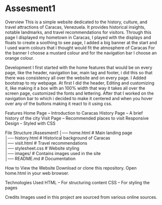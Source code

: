 # Assesment1

Overview
This is a simple website dedicated to the history, culture, and travel attractions of Caracas, Venezuela. It provides historical insights, notable landmarks, and travel recommendations for visitors.
Through this page I displayed my hometown in Caracas, I played with the displays and floats to create a soothing to see page, I added a big banner at the start and I used warm colours that i thought would fit the atmosphere of Caracas
For the banner I choose a mustard colour and for the navigation bar I choose an orange colour.

Development
I first started with the home features that would be on every page, like the header, navigation bar, main tag and footer, i did this so that there was consistency all over the website and on every page. I Added bootstrap to my webpage.
At first I did the header, Editing and customizing it, like making it a box with an 100% width that way it takes all over the screen page, customized the fonts and lettering. After that I worked on the navigation bar to which i decided to make it 
centered and when you hover over any of the buttons making it react to it using css.

Features
Home Page – Introduction to Caracas
History Page – A brief history of the city
Visit Page – Recommended places to visit
Responsive Design – Styled with CSS

File Structure
/Assesment1
│── home.html              # Main landing page  
│── history.html       # Historical background of Caracas  
│── visit.html         # Travel recommendations  
│── stylesheet.css     # Website styling  
│── images/            # Contains images used in the site  
│── README.md          # Documentation  

How to View the Website
Download or clone this repository.
Open home.html in your web browser.

Technologies Used
HTML – For structuring content
CSS – For styling the pages

Credits
Images used in this project are sourced from various online sources.

